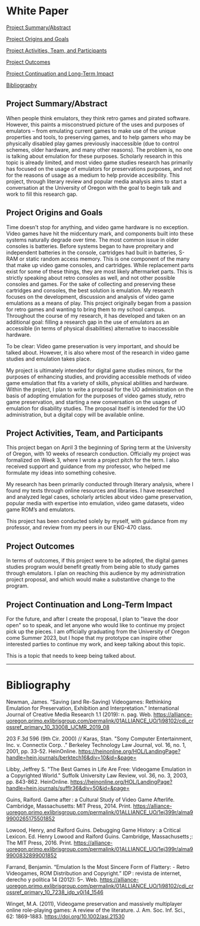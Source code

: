 
# White Paper 

[Project Summary/Abstract](https://github.com/eng470-s23/eng470-zwhitley/blob/main/white-paper.md#project-summaryabstract-1-paragraph)

[Project Origins and Goals](https://github.com/eng470-s23/eng470-zwhitley/blob/main/white-paper.md#project-origins-and-goals)

[Project Activities, Team, and Participants](https://github.com/eng470-s23/eng470-zwhitley/blob/main/white-paper.md#project-activities-team-and-participants)

[Project Outcomes](https://github.com/eng470-s23/eng470-zwhitley/blob/main/white-paper.md#project-outcomes)

[Project Continuation and Long-Term Impact](https://github.com/eng470-s23/eng470-zwhitley/blob/main/white-paper.md#project-continuation-and-long-term-impact)

[Bibliography](https://github.com/eng470-s23/eng470-zwhitley/blob/main/white-paper.md#bibliography)

## Project Summary/Abstract

When people think emulators, they think retro games and pirated software. However, this paints a misconstrued picture of the uses and purposes of emulators – from emulating current games to make use of the unique properties and tools, to preserving games, and to help gamers who may be physically disabled play games previously inaccessible (due to control schemes, older hardware, and many other reasons). The problem is, no one is talking about emulation for these purposes. Scholarly research in this topic is already limited, and most video game studies research has primarily has focused on the usage of emulators for preservations purposes, and not for the reasons of usage as a medium to help provide accesibility. This project, through literary review and popular media analysis aims to start a conversation at the University of Oregon with the goal to begin talk and work to fill this research gap. 

## Project Origins and Goals

Time doesn't stop for anything, and video game hardware is no exception. Video games have hit the midcentury mark, and components built into these systems naturally degrade over time. The most common issue in older consoles is batteries. Before systems began to have propreitary and independent batteries in the console, cartridges had built in batteries, S-RAM or static random access memory. This is one component of the many that make up video game consoles, and cartridges. While replacement parts exist for some of these things, they are most likely aftermarket parts. This is strictly speaking about retro consoles as well, and not other possible consoles and games. For the sake of collecting and preserving these cartridges and consoles, the best solution is emulation. My research focuses on the development, discussion and analysis of video game emulations as a means of play. This project originally began from a passion for retro games and wanting to bring them to my school campus. Throughout the course of my research, it has developed and taken on an additional goal: filling a research gap in the use of emulators as an accessible (in terms of physical disabilities) alternative to inaccessible hardware. 

To be clear: Video game preservation is very important, and should be talked about. However, it is also where most of the research in video game studies and emulation takes place. 

My project is ultimately intended for digital game studies minors, for the purposes of enhancing studies, and providing accessible methods of video game emulation that fits a variety of skills, physical abilities and hardware. Within the project, I plan to write a proposal for the UO administration on the basis of adopting emulation for the purposes of video games study, retro game preservation, and starting a new conversation on the usages of emulation for disability studies. The proposal itself is intended for the UO administration, but a digital copy will be available online. 

## Project Activities, Team, and Participants

This project began on April 3 the beginning of Spring term at the University of Oregon, with 10 weeks of research conduction. Officially my project was formalized on Week 3, where I wrote a project pitch for the term. I also received support and guidance from my professor, who helped me formulate my ideas into something cohesive. 

My research has been primarily conducted through literary analysis, where I found my texts through online resources and libraries. I have researched and analyzed legal cases, scholarly articles about video game preservation, popular media with expertise into emulation, video game datasets, video game ROM’s and emulators. 

This project has been conducted solely by myself, with guidance from my professor, and review from my peers in our ENG-470 class. 

## Project Outcomes

In terms of outcomes, if this project were to be adopted, the digital games studies program would benefit greatly from being able to study games through emulators. I plan on reaching this audience by my administration project proposal, and which would make a substantive change to the program.

## Project Continuation and Long-Term Impact

For the future, and after I create the proposal, I plan to "leave the door open" so to speak, and let anyone who would like to continue my project pick up the pieces. I am officially graduating from the University of Oregon come Summer 2023, but I hope that my prototype can inspire other interested parties to continue my work, and keep talking about this topic.

This is a topic that needs to keep being talked about. 


---

# Bibliography

 Newman, James. “Saving (and Re-Saving) Videogames: Rethinking Emulation for Preservation, Exhibition and Interpretation.” International Journal of Creative Media Research 1.1 (2019): n. pag. Web. https://alliance-uoregon.primo.exlibrisgroup.com/permalink/01ALLIANCE_UO/1j98102/cdi_crossref_primary_10_33008_IJCMR_2019_08
 
 203 F.3d 596 (9th Cir. 2000) // Karas, Stan. "Sony Computer Entertainment, Inc. v. Connectix Corp. ." Berkeley Technology Law Journal, vol. 16, no. 1, 2001, pp. 33-52. HeinOnline. https://heinonline.org/HOL/LandingPage?handle=hein.journals/berktech16&div=10&id=&page=

Libby, Jeffrey S. "The Best Games in Life Are Free: Videogame Emulation in a Copyrighted World." Suffolk University Law Review, vol. 36, no. 3, 2003, pp. 843-862. HeinOnline. https://heinonline.org/HOL/LandingPage?handle=hein.journals/sufflr36&div=50&id=&page=

Guins, Raiford. Game after : a Cultural Study of Video Game Afterlife. Cambridge, Massachusetts: MIT Press, 2014. Print. https://alliance-uoregon.primo.exlibrisgroup.com/permalink/01ALLIANCE_UO/1ej399r/alma99900265175501852

Lowood, Henry, and Raiford Guins. Debugging Game History : a Critical Lexicon. Ed. Henry Lowood and Raiford Guins. Cambridge, Massachusetts ;: The MIT Press, 2016. Print. https://alliance-uoregon.primo.exlibrisgroup.com/permalink/01ALLIANCE_UO/1ej399r/alma99900832899001852

 Farrand, Benjamin. “Emulation Is the Most Sincere Form of Flattery: - Retro Videogames, ROM Distribution and Copyright.” IDP : revista de internet, derecho y política 14 (2012): 5–. Web. https://alliance-uoregon.primo.exlibrisgroup.com/permalink/01ALLIANCE_UO/1j98102/cdi_crossref_primary_10_7238_idp_v0i14_1546
 
Winget, M.A. (2011), Videogame preservation and massively multiplayer online role-playing games: A review of the literature. J. Am. Soc. Inf. Sci., 62: 1869-1883. https://doi.org/10.1002/asi.21530






